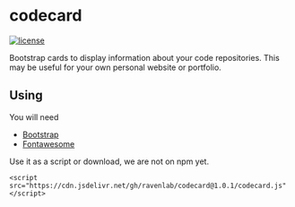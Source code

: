 # codecard

[![license](https://img.shields.io/badge/license-MIT-blue)](LICENSE)

Bootstrap cards to display information about your code repositories. This may be useful for your own personal
website or portfolio.

## Using

You will need

* [Bootstrap](https://getbootstrap.com/)
* [Fontawesome](https://fontawesome.com/)


Use it as a script or download, we are not on npm yet.

`<script src="https://cdn.jsdelivr.net/gh/ravenlab/codecard@1.0.1/codecard.js"</script>`
